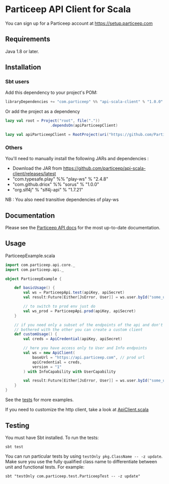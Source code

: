 # Particeep API Client for Scala

You can sign up for a Particeep account at https://setup.particeep.com

## Requirements

Java 1.8 or later.

## Installation

### Sbt users

Add this dependency to your project's POM:

```scala
libraryDependencies += "com.particeep" %% "api-scala-client" % "1.0.0"
```

Or add the project as a dependency

```scala
lazy val root = Project("root", file("."))
                    .dependsOn(apiParticeepClient)

lazy val apiParticeepClient = RootProject(uri("https://github.com/Particeep/api-sdk-scala.git"))

```

### Others

You'll need to manually install the following JARs and dependencies :

* Download the JAR from https://github.com/particeep/api-scala-client/releases/latest
* "com.typesafe.play" %% "play-ws"    % "2.4.8"
* "com.github.driox"  %% "sorus"      % "1.0.0"
* "org.slf4j"         %  "slf4j-api"  % "1.7.21"

NB : You also need transitive dependencies of play-ws

## Documentation

Please see the [Particeep API docs](https://www.particeep.com/en/docs) for the most up-to-date documentation.

## Usage

ParticeepExample.scala

```scala
import com.particeep.api.core._
import com.particeep.api._

object ParticeepExample {

    def basicUsage() {
        val ws = ParticeepApi.test(apiKey, apiSecret)
        val result:Future[Either[JsError, User]] = ws.user.byId("some_user_id")

        // to switch to prod env just do
        val ws_prod = ParticeepApi.prod(apiKey, apiSecret)
    }

    // if you need only a subset of the endpoints of the api and don't want to be
    // bothered with the other you can create a custom client
    def customUsage() {
        val creds = ApiCredential(apiKey, apiSecret)

        // here you have access only to User and Info endpoints
        val ws = new ApiClient(
            baseUrl = "https://api.particeep.com", // prod url
            apiCredential = creds,
            version = "1"
        ) with InfoCapability with UserCapability

        val result:Future[Either[JsError, User]] = ws.user.byId("some_user_id")
    }
}
```

See the [tests](https://github.com/particeep/api-scala-client/blob/master/src/test/scala/com/particeep/test) for more examples.

If you need to customize the http client, take a look at [ApiClient.scala](https://github.com/particeep/api-scala-client/blob/master/src/main/scala/com/particeep/core/ApiClient.scala)


## Testing

You must have Sbt installed. To run the tests:

    sbt test

You can run particular tests by using `testOnly pkg.ClassName -- -z update`. Make sure you use the fully qualified class name to differentiate between
unit and functional tests. For example:

    sbt "testOnly com.particeep.test.ParticeepTest -- -z update"
